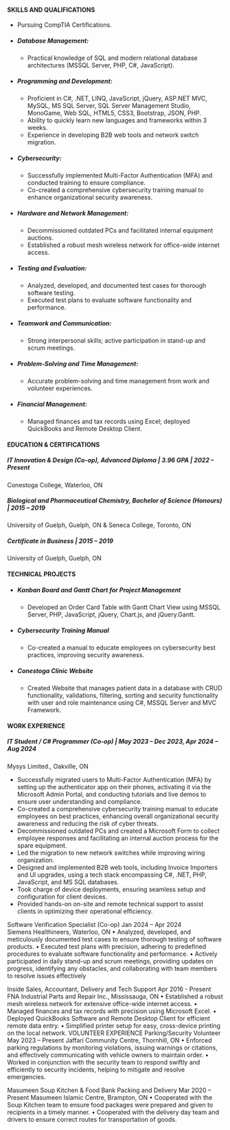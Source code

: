 #### SKILLS AND QUALIFICATIONS
-	Pursuing CompTIA Certifications.

- ##### Database Management:
  - Practical knowledge of SQL and modern relational database architectures (MSSQL Server, PHP, C#, JavaScript).
- ##### Programming and Development:
  - Proficient in C#, .NET, LINQ, JavaScript, jQuery, ASP.NET MVC, MySQL, MS SQL Server, SQL Server Management Studio, MonoGame, Web SQL, HTML5, CSS3, Bootstrap, JSON, PHP.
  - Ability to quickly learn new languages and frameworks within 3 weeks.
  - Experience in developing B2B web tools and network switch migration.
- ##### Cybersecurity:
  - Successfully implemented Multi-Factor Authentication (MFA) and conducted training to ensure compliance.
  - Co-created a comprehensive cybersecurity training manual to enhance organizational security awareness.
- ##### Hardware and Network Management:
  - Decommissioned outdated PCs and facilitated internal equipment auctions.
  - Established a robust mesh wireless network for office-wide internet access.
- ##### Testing and Evaluation:
  - Analyzed, developed, and documented test cases for thorough software testing.
  - Executed test plans to evaluate software functionality and performance.
- ##### Teamwork and Communication:
  - Strong interpersonal skills; active participation in stand-up and scrum meetings.  
- ##### Problem-Solving and Time Management:
  - Accurate problem-solving and time management from work and volunteer experiences.
- ##### Financial Management:
  - Managed finances and tax records using Excel; deployed QuickBooks and Remote Desktop Client.

#### EDUCATION & CERTIFICATIONS
##### IT Innovation & Design (Co-op), Advanced Diploma | 3.96 GPA | 2022 – Present
Conestoga College, Waterloo, ON

##### Biological and Pharmaceutical Chemistry, Bachelor of Science (Honours) | 2015 – 2019
University of Guelph, Guelph, ON & Seneca College, Toronto, ON

##### Certificate in Business | 2015 – 2019
University of Guelph, Guelph, ON

#### TECHNICAL PROJECTS
- ##### Kanban Board and Gantt Chart for Project Management
  - Developed an Order Card Table with Gantt Chart View using MSSQL Server, PHP, JavaScript, jQuery, Chart.js, and jQuery.Gantt.
- ##### Cybersecurity Training Manual
  - Co-created a manual to educate employees on cybersecurity best practices, improving security awareness.
- ##### Conestoga Clinic Website
  - Created Website that manages patient data in a database with CRUD functionality, validations, filtering, sorting and security functionality with user and role maintenance using C#, MSSQL Server and MVC Framework.

#### WORK EXPERIENCE
##### IT Student / C# Programmer (Co-op) | May 2023 – Dec 2023, Apr 2024 – Aug 2024                                                                                                                                                     
Mysys Limited., Oakville, ON                                                                                                               
- Successfully migrated users to Multi-Factor Authentication (MFA) by setting up the authenticator app on their phones, activating it via the Microsoft Admin Portal, and conducting tutorials and live demos to ensure user understanding and compliance.
-	Co-created a comprehensive cybersecurity training manual to educate employees on best practices, enhancing overall organizational security awareness and reducing the risk of cyber threats.
-	Decommissioned outdated PCs and created a Microsoft Form to collect employee responses and facilitating an internal auction process for the spare equipment.
-	Led the migration to new network switches while improving wiring organization.
-	Designed and implemented B2B web tools, including Invoice Importers and UI upgrades, using a tech stack encompassing C#, .NET, PHP, JavaScript, and MS SQL databases.
-	Took charge of device deployments, ensuring seamless setup and configuration for client devices.
- Provided hands-on on-site and remote technical support to assist clients in optimizing their operational efficiency.

Software Verification Specialist (Co-op)                                                                                        Jan 2024 – Apr 2024          
Siemens Healthineers, Waterloo, ON
•	Analyzed, developed, and meticulously documented test cases to ensure thorough testing of software products.
•	Executed test plans with precision, adhering to predefined procedures to evaluate software functionality and
performance.
•	Actively participated in daily stand-up and scrum meetings, providing updates on progress, identifying any obstacles,
and collaborating with team members to resolve issues effectively

Inside Sales, Accountant, Delivery and Tech Support                                                                    Apr 2016 - Present             
FNA Industrial Parts and Repair Inc., Mississauga, ON
•	Established a robust mesh wireless network for extensive office-wide internet access.
•	Managed finances and tax records with precision using Microsoft Excel.
•	Deployed QuickBooks Software and Remote Desktop Client for efficient remote data entry.
•	Simplified printer setup for easy, cross-device printing on the local network.
VOLUNTEER EXPERIENCE
Parking/Security Volunteer                                                                                                             May 2023 – Present 
Jaffari Community Centre, Thornhill, ON
•	Enforced parking regulations by monitoring violations, issuing warnings or citations, and effectively communicating with vehicle owners to maintain order.
•	Worked in conjunction with the security team to respond swiftly and efficiently to security incidents, helping to mitigate and resolve emergencies.

Masumeen Soup Kitchen & Food Bank Packing and Delivery                                                    Mar 2020 – Present
Masumeen Islamic Centre, Brampton, ON
•	Cooperated with the Soup Kitchen team to ensure food packages were prepared and given to recipients in a timely manner.
•	Cooperated with the delivery day team and drivers to ensure correct routes for transportation of goods.
